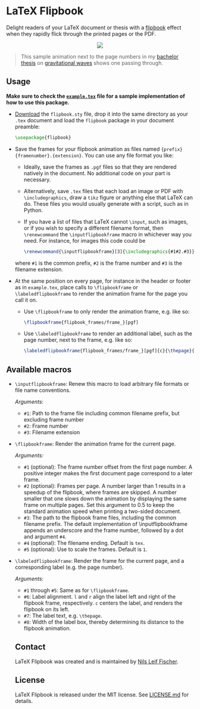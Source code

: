 # LaTeX Flipbook

Delight readers of your LaTeX document or thesis with a [flipbook](https://en.wikipedia.org/wiki/Flip_book) effect when they rapidly flick through the printed pages or the PDF.

<p align="center"><img src="https://raw.githubusercontent.com/nilsleiffischer/latex-flipbook/master/animation.gif"></p>

> This sample animation next to the page numbers in my [bachelor thesis](https://github.com/nilsleiffischer/bsc-thesis) on [gravitational waves](https://en.wikipedia.org/wiki/Gravitational_wave) shows one passing through.

## Usage

**Make sure to check the [`example.tex`](example.tex) file for a sample implementation of how to use this package.**

- [Download](https://github.com/nilsleiffischer/latex-flipbook/archive/master.zip) the `flipbook.sty` file, drop it into the same directory as your `.tex` document and load the `flipbook` package in your document preamble:

    ```latex
    \usepackage{flipbook}
    ```
- Save the frames for your flipbook animation as files named `{prefix}{framenumber}.{extension}`. You can use any file format you like:

  - Ideally, save the frames as `.pgf` files so that they are rendered natively in the document. No additional code on your part is necessary.
  - Alternatively, save `.tex` files that each load an image or PDF with `\includegraphics`, draw a `tikz` figure or anything else that LaTeX can do. These files you would usually generate with a script, such as in Python.
  - If you have a list of files that LaTeX cannot `\input`, such as images, or if you wish to specify a different filename format, then `\renewcommand` the `\inputflipbookframe` macro in whichever way you need. For instance, for images this code could be

    ```latex
    \renewcommand{\inputflipbookframe}[3]{\includegraphics{#1#2.#3}}
    ```

  where `#1` is the common prefix, `#2` is the frame number and `#3` is the filename extension.
- At the same position on every page, for instance in the header or footer as in `example.tex`, place calls to `\flipbookframe` or `\labeledflipbookframe` to render the animation frame for the page you call it on.

  - Use `\flipbookframe` to only render the animation frame, e.g. like so:

    ```latex
    \flipbookframe{flipbook_frames/frame_}[pgf]
    ```
  - Use `\labeledflipbookframe` to render an additional label, such as the page number, next to the frame, e.g. like so:

    ```latex
    \labeledflipbookframe{flipbook_frames/frame_}[pgf]{c}{\thepage}{2em}%
    ```

## Available macros

- `\inputflipbookframe`: Renew this macro to load arbitrary file formats or file name conventions.

  _Arguments:_

  - `#1`: Path to the frame file including common filename prefix, but excluding frame number
  - `#2`: Frame number
  - `#3`: Filename extension

- `\flipbookframe`: Render the animation frame for the current page.

  _Arguments:_

  - `#1` (optional): The frame number offset from the first page number. A positive integer makes the first document page correspond to a later frame.
  - `#2` (optional): Frames per page. A number larger than 1 results in a speedup of the flipbook, where frames are skipped. A number smaller that one slows down the animation by displaying the same frame on multiple pages. Set this argument to 0.5 to keep the standard animation speed when printing a two-sided document.
  - `#3`: The path to the flipbook frame files, including the common filename prefix. The default implementation of \inputflipbookframe appends an underscore and the frame number, followed by a dot and argument `#4`.
  - `#4` (optional): The filename ending. Default is `tex`.
  - `#5` (optional): Use to scale the frames. Default is `1`.

- `\labeledflipbookframe`: Render the frame for the current page, and a corresponding label (e.g. the page number).

  _Arguments:_

  - `#1` through `#5`: Same as for `\flipbookframe`.
  - `#6`: Label alignment. `l` and `r` align the label left and right of the flipbook frame, respectively. `c` centers the label, and renders the flipbook on its left.
  - `#7`: The label text, e.g. `\thepage`.
  - `#8`: Width of the label box, thereby determining its distance to the flipbook animation.


  ## Contact

  LaTeX Flipbook was created and is maintained by [Nils Leif Fischer](https://nilsleiffischer.de).


  ## License

  LaTeX Flipbook is released under the MIT license. See [LICENSE.md](LICENSE.md) for details.

